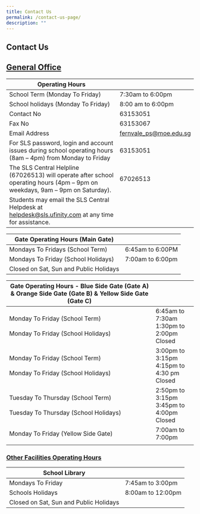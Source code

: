 ```yaml
---
title: Contact Us
permalink: /contact-us-page/
description: ""
---
```

## Contact Us

## <b><u>General Office</u></b>

| Operating Hours                                                                                                                 |                        |
|---------------------------------------------------------------------------------------------------------------------------------|------------------------|
| School Term (Monday To Friday)                                                                                                  | 7:30am to 6:00pm       |
| School holidays (Monday To Friday)                                                                                              | 8:00 am to 6:00pm      |
| Contact No                                                                                                                      | 63153051               |
| Fax No                                                                                                                          | 63153067               |
| Email Address                                                                                                                   | [fernvale\_ps@moe.edu.sg](mailto:fernvale_ps@moe.edu.sg) |
| For SLS password, login and account issues during school operating hours<br>(8am – 4pm) from Monday to Friday                   |  63153051              |
| The SLS Central Helpline (67026513) will operate after school operating hours (4pm – 9pm on weekdays, 9am – 9pm on Saturday).   |  67026513              |
| Students may email the SLS Central Helpdesk at [helpdesk@sls.ufinity.com](mailto:helpdesk@sls.ufinity.com) at any time for assistance.                             |                        |

| Gate Operating Hours (Main Gate)        |                  |
|-----------------------------------------|------------------|
| Mondays To Fridays (School Term)        | 6:45am to 6:00PM |
| Mondays To Friday (School Holidays)     | 7:00am to 6:00pm |
| Closed on Sat, Sun and Public Holidays  |                  |

| Gate Operating Hours - Blue Side Gate (Gate A) & Orange Side Gate (Gate B) & Yellow Side Gate (Gate C) |                                                 |
|--------------------------------------------------------------------------------------------------------|-------------------------------------------------|
| Monday To Friday (School Term)<br><br>Monday To Friday (School Holidays)                               | 6:45am to 7:30am<br>1:30pm to 2:00pm<br> Closed |
| Monday To Friday (School Term)<br><br>Monday To Friday (School Holidays)                               | 3:00pm to 3:15pm<br>4:15pm to 4:30 pm<br>Closed |
| Tuesday To Thursday (School Term)<br><br>Tuesday To Thursday (School Holidays)                         | 2:50pm to 3:15pm<br>3:45pm to 4:00pm<br>Closed  |
| Monday To Friday (Yellow Side Gate)                                                                    | 7:00am to 7:00pm                                |
|                                                                                                        |                                                 |

### <b><u>Other Facilities Operating Hours</u></b>


| School Library                          |                   |
|-----------------------------------------|-------------------|
| Mondays To Friday                       | 7:45am to 3:00pm  |
| Schools Holidays                        | 8:00am to 12:00pm |
| Closed on Sat, Sun and Public Holidays  |                   |